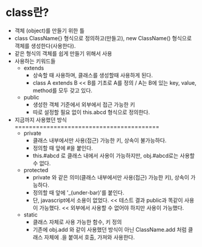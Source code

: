 # class란?

- 객체 (object)를 만들기 위한 틀
- class ClassName{} 형식으로 정의하고(만들고), new ClassName() 형식으로 객체를 생성한다(사용한다).
- 같은 형식의 객체를 쉽게 만들기 위해서 사용
- 사용하는 키워드들
  - extends
    - 상속할 때 사용하며, 클래스를 생성할때 사용하게 된다.
    - class A extends B << B를 기초로 A를 정의 / A는 B에 있는 key, value, method를 모두 갖고 있다.
  - public
    - 생성한 객체 기준에서 외부에서 접근 가능한 키
    - 따로 설정할 필요 없이 this.abcd 형식으로 정의한다.
- 지금까지 사용했던 방식 =========================================
  - private
    - 클래스 내부에서만 사용(접근) 가능한 키, 상속이 불가능하다.
    - 정의할 때 앞에 #을 붙인다.
    - this.#abcd 로 클래스 내에서 사용이 가능하지만, obj.#abcd로는 사용할 수 없다.
  - protected
    - private 와 같은 의미(클래스 내부에서만 사용(접근) 가능한 키), 상속이 가능하다.
    - 정의할 때 앞에 '\_(under-bar)'를 붙인다.
    - 단, javascript에서 소용이 없었다. << 테스트 결과 public과 똑같이 사용이 가능했다. << 외부에서 사용할 수 없어야 하지만 사용이 가능했다.
  - static
    - 클래스 자체로 사용 가능한 함수, 키 정의
    - 기존에 obj.add 와 같이 사용했던 방식이 아닌 ClassName.add 처럼 클래스 자체에 .을 붙여서 호출, 가져와 사용한다.
